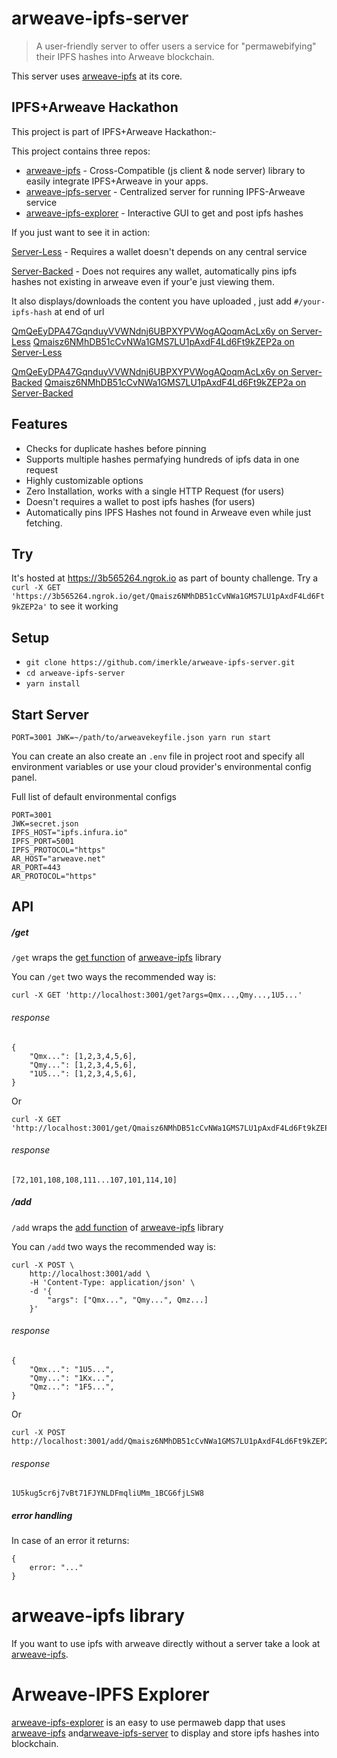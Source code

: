 # arweave-ipfs-server
> A user-friendly server to offer users a service for "permawebifying" their IPFS hashes into Arweave blockchain.

This server uses [arweave-ipfs](https://github.com/imerkle/arweave-ipfs) at its core.

## IPFS+Arweave Hackathon

This project is part of IPFS+Arweave Hackathon:-

This project contains three repos:
 - [arweave-ipfs](https://github.com/imerkle/arweave-ipfs) - Cross-Compatible (js client & node server) library to easily integrate IPFS+Arweave in your apps.
 - [arweave-ipfs-server](https://github.com/imerkle/arweave-ipfs-server) - Centralized server for running IPFS-Arweave service
 - [arweave-ipfs-explorer](https://github.com/imerkle/arweave-ipfs-explorer) - Interactive GUI to get and post ipfs hashes


If you just want to see it in action:

[Server-Less](https://arweave.net/5ljkBHQs2m4JLag-U51YEdG45rvhmO_NYENl7t8umrY) - Requires a wallet doesn't depends on any central service

[Server-Backed](https://arweave.net/-L0hP1RghjcaN6LAsy3s-YlbtjEJYUOvos11lb4X1Tg) - Does not requires any wallet, automatically pins ipfs hashes not existing in arweave even if your'e just viewing them.


It also displays/downloads the content you have uploaded , just add `#/your-ipfs-hash` at end of url


[QmQeEyDPA47GqnduyVVWNdnj6UBPXYPVWogAQoqmAcLx6y on Server-Less](https://arweave.net/5ljkBHQs2m4JLag-U51YEdG45rvhmO_NYENl7t8umrY#QmQeEyDPA47GqnduyVVWNdnj6UBPXYPVWogAQoqmAcLx6y)
[Qmaisz6NMhDB51cCvNWa1GMS7LU1pAxdF4Ld6Ft9kZEP2a on Server-Less](https://arweave.net/5ljkBHQs2m4JLag-U51YEdG45rvhmO_NYENl7t8umrY#Qmaisz6NMhDB51cCvNWa1GMS7LU1pAxdF4Ld6Ft9kZEP2a)

[QmQeEyDPA47GqnduyVVWNdnj6UBPXYPVWogAQoqmAcLx6y on Server-Backed](https://arweave.net/-L0hP1RghjcaN6LAsy3s-YlbtjEJYUOvos11lb4X1Tg#QmQeEyDPA47GqnduyVVWNdnj6UBPXYPVWogAQoqmAcLx6y)
[Qmaisz6NMhDB51cCvNWa1GMS7LU1pAxdF4Ld6Ft9kZEP2a on Server-Backed](https://arweave.net/-L0hP1RghjcaN6LAsy3s-YlbtjEJYUOvos11lb4X1Tg#Qmaisz6NMhDB51cCvNWa1GMS7LU1pAxdF4Ld6Ft9kZEP2a)


## Features 

- Checks for duplicate hashes before pinning 
- Supports multiple hashes permafying hundreds of ipfs data in one request
- Highly customizable options
- Zero Installation, works with a single HTTP Request (for users)
- Doesn't requires a wallet to post ipfs hashes (for users)
- Automatically pins IPFS Hashes not found in Arweave even while just fetching.

## Try 

It's hosted at https://3b565264.ngrok.io as part of bounty challenge.
Try a `curl -X GET 'https://3b565264.ngrok.io/get/Qmaisz6NMhDB51cCvNWa1GMS7LU1pAxdF4Ld6Ft9kZEP2a'` to see it working


## Setup

* `git clone https://github.com/imerkle/arweave-ipfs-server.git`
* `cd arweave-ipfs-server`
* `yarn install`

## Start Server
`PORT=3001 JWK=~/path/to/arweavekeyfile.json yarn run start`

You can create an also create an `.env` file in project root and specify all environment variables or use your cloud provider's environmental config panel.

Full list of default environmental configs
```
PORT=3001
JWK=secret.json
IPFS_HOST="ipfs.infura.io"
IPFS_PORT=5001
IPFS_PROTOCOL="https"
AR_HOST="arweave.net"
AR_PORT=443
AR_PROTOCOL="https"
```

## API

##### /get
`/get` wraps the [get function](https://github.com/imerkle/arweave-ipfs#get) of [arweave-ipfs](https://github.com/imerkle/arweave-ipfs) library

You can `/get` two ways the recommended way is: 
```
curl -X GET 'http://localhost:3001/get?args=Qmx...,Qmy...,1U5...'
```
###### response
```
{
    "Qmx...": [1,2,3,4,5,6],
    "Qmy...": [1,2,3,4,5,6],
    "1U5...": [1,2,3,4,5,6],
}
```
Or
```
curl -X GET 'http://localhost:3001/get/Qmaisz6NMhDB51cCvNWa1GMS7LU1pAxdF4Ld6Ft9kZEP2a'
```
###### response
```
[72,101,108,108,111...107,101,114,10]
```

##### /add
`/add` wraps the [add function](https://github.com/imerkle/arweave-ipfs#add) of [arweave-ipfs](https://github.com/imerkle/arweave-ipfs) library

You can `/add` two ways the recommended way is: 
```
curl -X POST \
    http://localhost:3001/add \
    -H 'Content-Type: application/json' \  
    -d '{
        "args": ["Qmx...", "Qmy...", Qmz...]
    }'  
```
###### response
```
{
    "Qmx...": "1U5...",
    "Qmy...": "1Kx...",
    "Qmz...": "1F5...",
}
```
Or
```
curl -X POST http://localhost:3001/add/Qmaisz6NMhDB51cCvNWa1GMS7LU1pAxdF4Ld6Ft9kZEP2a
```
###### response
```
1U5kug5cr6j7vBt71FJYNLDFmqliUMm_1BCG6fjLSW8
```

##### error handling
In case of an error it returns: 
```
{
    error: "..."
}
```


# arweave-ipfs library

If you want to use ipfs with arweave directly without a server take a look at [arweave-ipfs](https://github.com/imerkle/arweave-ipfs).


# Arweave-IPFS Explorer

[arweave-ipfs-explorer](https://github.com/imerkle/arweave-ipfs-explorer) is an easy to use permaweb dapp that uses [arweave-ipfs](https://github.com/imerkle/arweave-ipfs) and[arweave-ipfs-server](https://github.com/imerkle/arweave-ipfs-server) to display and store ipfs hashes into blockchain.
